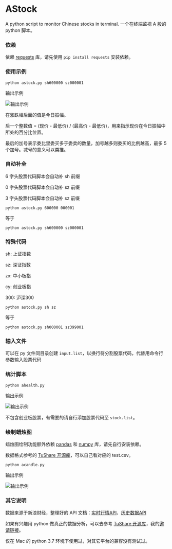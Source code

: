 # AStock

A python script to monitor Chinese stocks in terminal. 一个在终端监视 A 股的 python 脚本。

### 依赖

依赖 [requests][3] 库，请先使用 `pip install requests` 安装依赖。

### 使用示例

    python astock.py sh600000 sz000001

输出示例

![输出示例][1]

在涨跌幅后面的值是今日振幅。

后一个整数值 = (现价 - 最低价) / (最高价 - 最低价)，用来指示现价在今日振幅中所处的百分比位置。

最后的加号表示委比里委买多于委卖的数量，加号越多则委买的比例越高，最多 5 个加号。减号的意义可以类推。

### 自动补全

6 字头股票代码脚本会自动补 sh 前缀

0 字头股票代码脚本会自动补 sz 前缀

3 字头股票代码脚本会自动补 sz 前缀

    python astock.py 600000 000001

等于

    python astock.py sh600000 sz000001

### 特殊代码

sh: 上证指数

sz: 深证指数

zx: 中小板指

cy: 创业板指

300: 沪深300

    python astock.py sh sz

等于

    python astock.py sh000001 sz399001

### 输入文件

可以在 py 文件同目录创建 `input.list`，以换行符分割股票代码，代替用命令行参数输入股票代码

### 统计脚本

    python ahealth.py

输出示例

![输出示例][4]

不包含创业板股票，有需要的请自行添加股票代码至 `stock.list`。

### 绘制蜡烛图

蜡烛图绘制功能额外依赖 [pandas][8] 和 [numpy][9] 库，请先自行安装依赖。

数据格式参考的 [TuShare 开源库][2]，可以自己看对应的 test.csv。

    python acandle.py

输出示例

![输出示例][10]

### 其它说明

数据来源于新浪财经，整理好的 API 文档：[实时行情API][5]、[历史数据API][6]

如果有兴趣用 python 做真正的数据分析，可以去参考 [TuShare 开源库][2]，我的[邀请链接][7]。

仅在 Mac 的 python 3.7 环境下使用过，对其它平台的兼容没有测试过。

[1]: https://raw.githubusercontent.com/HarrisonXi/AStock/master/output1.png
[2]: https://github.com/waditu/tushare
[3]: https://pypi.org/project/requests/
[4]: https://raw.githubusercontent.com/HarrisonXi/AStock/master/output2.png
[5]: https://github.com/HarrisonXi/AStock/blob/master/%E5%AE%9E%E6%97%B6%E8%A1%8C%E6%83%85API.md
[6]: https://github.com/HarrisonXi/AStock/blob/master/%E5%8E%86%E5%8F%B2%E6%95%B0%E6%8D%AEAPI.md
[7]: https://tushare.pro/register?reg=344160
[8]: https://pypi.org/project/pandas/
[9]: https://pypi.org/project/numpy/
[10]: https://raw.githubusercontent.com/HarrisonXi/AStock/master/output3.png
